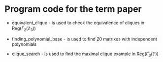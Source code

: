 # Program code for the term paper

- equivalent_clique - is used to check the equivalence of cliques in $\text{Reg}(\Gamma_2(\mathbb{Z}_3))$

- finding_polynomial_base - is used to find 20 matrixes with independent polynomials

- clique_search - is used to find the maximal clique example in $\text{Reg}(\Gamma_3(\mathbb{F}))$

